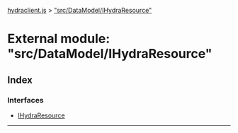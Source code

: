 [hydraclient.js](../README.md) > ["src/DataModel/IHydraResource"](../modules/_src_datamodel_ihydraresource_.md)



# External module: "src/DataModel/IHydraResource"

## Index

### Interfaces

* [IHydraResource](../interfaces/_src_datamodel_ihydraresource_.ihydraresource.md)



---
